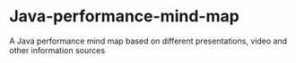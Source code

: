Java-performance-mind-map
=========================

A Java performance mind map based on different presentations, video and other information sources
